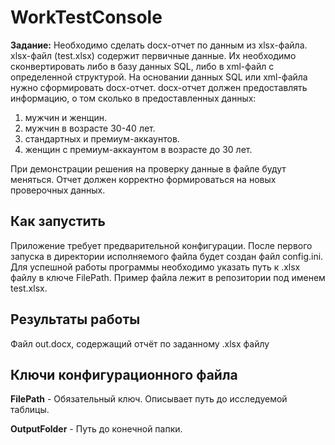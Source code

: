 # WorkTestConsole
**Задание:**
Необходимо сделать docx-отчет по данным из xlsx-файла.
xlsx-файл (test.xlsx) содержит первичные данные.
Их необходимо сконвертировать либо в базу данных SQL, либо в xml-файл с определенной структурой.
На основании данных SQL или xml-файла нужно сформировать docx-отчет.
docx-отчет должен предоставлять информацию, о том сколько в предоставленных данных:
1. мужчин и женщин.
2. мужчин в возрасте 30-40 лет.
3. стандартных и премиум-аккаунтов.
4. женщин с премиум-аккаунтом в возрасте до 30 лет.

При демонстрации решения на проверку данные в файле будут меняться. Отчет должен корректно формироваться на новых проверочных данных.

Как запустить
---

Приложение требует предварительной конфигурации. После первого запуска в директории исполняемого файла будет создан файл config.ini. Для успешной работы программы необходимо указать путь к .xlsx файлу в ключе FilePath. Пример файла лежит в репозитории под именем test.xlsx.

Результаты работы
---
Файл out.docx, содержащий отчёт по заданному .xlsx файлу

Ключи конфигурационного файла
---
**FilePath** - Обязательный ключ. Описывает путь до исследуемой таблицы.

**OutputFolder** - Путь до конечной папки.
